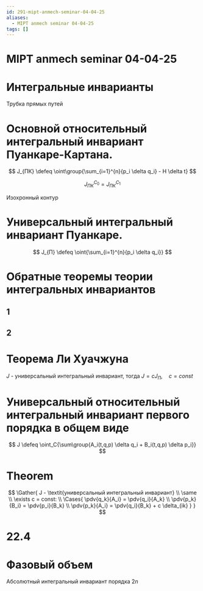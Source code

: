 ```yaml
---
id: 291-mipt-anmech-seminar-04-04-25
aliases:
  - MIPT anmech seminar 04-04-25
tags: []
---
```


# MIPT anmech seminar 04-04-25

# Интегральные инварианты

Трубка прямых путей

# Основной относительный интегральный инвариант Пуанкаре-Картана.

$$
J_{ПК} \defeq \oint\group{\sum_{i=1}^{n}{p_i \delta q_i} - H \delta t}
$$

$$
J_{ПК}^{C_0} = J_{ПК}^{C_1}
$$

Изохронный контур

# Универсальный интегральный инвариант Пуанкаре.

$$
J_{П} \defeq \oint{\sum_{i=1}^{n}{p_i \delta q_i}}
$$

# Обратные теоремы теории интегральных инвариантов

## 1

## 2

# Теорема Ли Хуачжуна

$J$ - универсальный интегральный инвариант, тогда $J = c J_{П},\quad c = const$

# Универсальный относительный интегральный инвариант первого порядка в общем виде
$$
J \defeq \oint_C{\sum\group{A_i(t,q,p) \delta q_i + B_i(t,q,p) \delta p_i}}
$$

# Theorem

$$
\Gather{
J - \textit{универсальный интегральный инвариант} \\
\same \\
\exists c = const: \\
\Cases{
\pdv{q_k}{A_i} = \pdv{q_i}{A_k} \\
\pdv{p_k}{B_i} = \pdv{p_i}{B_k} \\
\pdv{p_k}{A_i} = \pdv{q_i}{B_k} + c \delta_{ik}
}
}
$$

# 22.4 

# Фазовый объем
Абсолютный интегральный инвариант порядка $2n$

